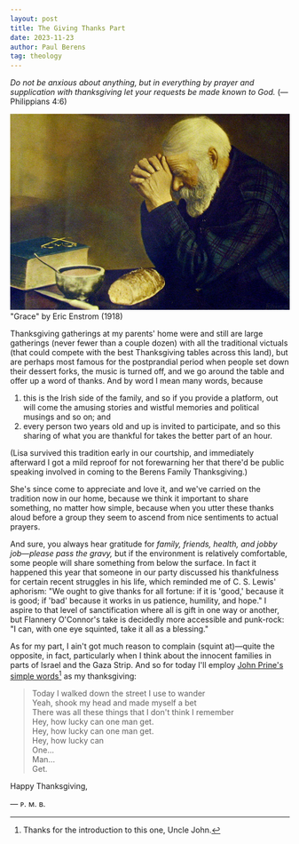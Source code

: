 ```yaml
---
layout: post
title: The Giving Thanks Part
date: 2023-11-23
author:	Paul Berens
tag: theology
---
```

*Do not be anxious about anything, but in everything by prayer and supplication with thanksgiving let your requests be made known to God.* (—Philippians 4:6)

!["Grace" by Eric Enstrom (1918)](/assets/og/post_thanksgiving.jpg)
<span class="muted small">"Grace" by Eric Enstrom (1918)</span>

Thanksgiving gatherings at my parents' home were and still are large gatherings (never fewer than a couple dozen) with all the traditional victuals (that could compete with the best Thanksgiving tables across this land), but are perhaps most famous for the postprandial period when people set down their dessert forks, the music is turned off, and we go around the table and offer up a word of thanks. And by word I mean many words, because
1. this is the Irish side of the family, and so if you provide a platform, out will come the amusing stories and wistful memories and political musings and so on; and
2. every person two years old and up is invited to participate, and so this sharing of what you are thankful for takes the better part of an hour.

(Lisa survived this tradition early in our courtship, and immediately afterward I got a mild reproof for not forewarning her that there'd be public speaking involved in coming to the Berens Family Thanksgiving.)

She's since come to appreciate and love it, and we've carried on the tradition now in our home, because we think it important to share something, no matter how simple, because when you utter these thanks aloud before a group they seem to ascend from nice sentiments to actual prayers.

And sure, you always hear gratitude for *family, friends, health, and jobby job—please pass the gravy,* but if the environment is relatively comfortable, some people will share something from below the surface. In fact it happened this year that someone in our party discussed his thankfulness for certain recent struggles in his life, which reminded me of C. S. Lewis' aphorism: "We ought to give thanks for all fortune: if it is 'good,' because it is good; if 'bad' because it works in us patience, humility, and hope." I aspire to that level of sanctification where all is gift in one way or another, but Flannery O'Connor's take is decidedly more accessible and punk-rock: "I can, with one eye squinted, take it all as a blessing."

As for my part, I ain't got much reason to complain (squint at)—quite the opposite, in fact, particularly when I think about the innocent families in parts of Israel and the Gaza Strip. And so for today I'll employ [John Prine's simple words](https://music.youtube.com/watch?v=TNDmIrh1Cwo)[^1] as my thanksgiving:

[^1]: Thanks for the introduction to this one, Uncle John.

> Today I walked down the street I use to wander  
> Yeah, shook my head and made myself a bet  
> There was all these things that I don't think I remember  
> Hey, how lucky can one man get.  
> Hey, how lucky can one man get.  
> Hey, how lucky can  
> One...  
> Man...  
> Get.  

Happy Thanksgiving,

— ᴘ. ᴍ. ʙ.